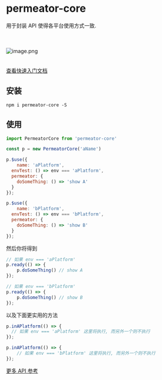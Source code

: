# permeator-core

用于封装 API 使得各平台使用方式一致.<br /><br /><br /><br />![image.png](https://cdn.nlark.com/yuque/0/2019/png/116811/1552478965931-0d8c485a-2687-4257-9ed1-0a6e0d51a9e0.png#align=left&display=inline&height=205&name=image.png&originHeight=410&originWidth=628&size=171194&status=done&width=314)<br /><br /><br />[查看快速入门文档](https://www.yuque.com/bolt/permeator-core/start)

<a name="e655a410"></a>
## 安装

```basic
npm i permeator-core -S
```

<a name="ecff77a8"></a>
## 使用

```javascript
import PermeatorCore from 'permeator-core'

const p = new PermeatorCore('aName')

p.$use({
	name: 'aPlatform',
  envTest: () => env === 'aPlatform',
  permeator: {
  	doSomeThing: () => 'show A'
  }
});

p.$use({
	name: 'bPlatform',
  envTest: () => env === 'bPlatform',
  permeator: {
  	doSomeThing: () => 'show B'
  }
});
```

然后你将得到

```javascript
// 如果 env === 'aPlatform'
p.ready(() => {
	p.doSomeThing() // show A
});

// 如果 env === 'bPlatform'
p.ready(() => {
	p.doSomeThing() // show B
});
```

以及下面更实用的方法

```javascript
p.inAPlatform(() => {
  // 如果 env === 'aPlatform' 这里将执行, 而另外一个则不执行
});

p.inAPlatform(() => {
	// 如果 env === 'bPlatform' 这里将执行, 而另外一个则不执行
});
```

[更多 API 参考](https://boltdoggy.github.io/permeator-core/typedoc/)
